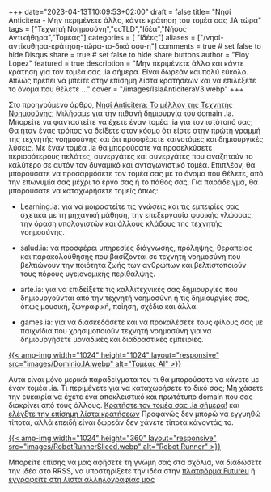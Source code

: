 +++
date="2023-04-13T10:09:53+02:00"
draft = false
title= "Νησί Anticitera - Μην περιμένετε άλλο, κάντε κράτηση του τομέα σας .IA τώρα"
tags = ["Τεχνητή Νοημοσύνη","ccTLD","Ιδέα","Νήσος Αντικήθηρα","Τομέας"]
categories = [ "Ιδέες"]
aliases = ["/νησί-αντίκυθηρα-κράτηση-τώρα-το-δικό σου-η"]
comments = true # set false to hide Disqus
share = true # set false to hide share buttons
author = "Eloy Lopez"
featured = true
description = "Μην περιμένετε άλλο και κάντε κράτηση για τον τομέα σας .ia σήμερα. Είναι δωρεάν και πολύ εύκολο. Απλώς πρέπει να μπείτε στην επίσημη λίστα κρατήσεων και να επιλέξετε το όνομα που θέλετε ..."
cover = "/images/IslaAnticiteraV3.webp"
+++

Στο προηγούμενο άρθρο, [Νησί Anticitera: Το μέλλον της Τεχνητής Νοημοσύνης;](https://deft.work/gr/blog/2023/04/03/%CE%BD%CE%AE%CF%83%CE%BF%CF%82-%CE%B1%CE%BD%CF%84%CE%B9%CE%BA%CF%8D%CE%B8%CE%B7%CF%81%CE%B1-%CF%84%CE%BF-%CE%BC%CE%AD%CE%BB%CE%BB%CE%BF%CE%BD-%CF%84%CE%B7%CF%82-%CF%84%CE%B5%CF%87%CE%BD%CE%B7%CF%84%CE%AE%CF%82-%CE%BD%CE%BF%CE%B7%CE%BC%CE%BF%CF%83%CF%8D%CE%BD%CE%B7%CF%82/) Μιλήσαμε για την πιθανή δημιουργία του domain .ia. Μπορείτε να φανταστείτε να έχετε έναν τομέα .ia για τον ιστότοπό σας; Θα ήταν ένας τρόπος να δείξετε στον κόσμο ότι είστε στην πρώτη γραμμή της τεχνητής νοημοσύνης και ότι προσφέρετε καινοτόμες και δημιουργικές λύσεις. Με έναν τομέα .ia θα μπορούσατε να προσελκύσετε περισσότερους πελάτες, συνεργάτες και συνεργάτες που αναζητούν το καλύτερο σε αυτόν τον δυναμικό και ανταγωνιστικό τομέα. Επιπλέον, θα μπορούσατε να προσαρμόσετε τον τομέα σας με το όνομα που θέλετε, από την επωνυμία σας μέχρι το έργο σας ή το πάθος σας. Για παράδειγμα, θα μπορούσατε να καταχωρήσετε τομείς όπως:

- Learning.ia: για να μοιραστείτε τις γνώσεις και τις εμπειρίες σας σχετικά με τη μηχανική μάθηση, την επεξεργασία φυσικής γλώσσας, την όραση υπολογιστών και άλλους κλάδους της τεχνητής νοημοσύνης.

- salud.ia: να προσφέρει υπηρεσίες διάγνωσης, πρόληψης, θεραπείας και παρακολούθησης που βασίζονται σε τεχνητή νοημοσύνη που βελτιώνουν την ποιότητα ζωής των ανθρώπων και βελτιστοποιούν τους πόρους υγειονομικής περίθαλψης.

- arte.ia: για να επιδείξετε τις καλλιτεχνικές σας δημιουργίες που δημιουργούνται από την τεχνητή νοημοσύνη ή τις δημιουργίες σας, όπως μουσική, ζωγραφική, ποίηση, σχέδιο και άλλα.

- games.ia: για να διασκεδάσετε και να προκαλέσετε τους φίλους σας με παιχνίδια που χρησιμοποιούν τεχνητή νοημοσύνη για να δημιουργήσετε μοναδικές και διαδραστικές εμπειρίες.

[{{< amp-img width="1024" height="1024" layout="responsive" src="images/Dominio.IA.webp" alt="Τομέας AI" >}}](https://docs.google.com/spreadsheets/d/1y-aLEKfQySJeDgZd4QeHa57G9P9Pp4mqWhLJSqxcB0o/edit?usp=sharing)

Αυτά είναι μόνο μερικά παραδείγματα του τι θα μπορούσατε να κάνετε με έναν τομέα .ia. Τι περιμένετε για να καταχωρήσετε το δικό σας; Μη χάσετε την ευκαιρία να έχετε ένα αποκλειστικό και πρωτότυπο domain που σας διακρίνει από τους άλλους. [Κρατήστε τον τομέα σας .ia σήμερα!](https://docs.google.com/forms/d/e/1FAIpQLScj1paIvOUbqugD76fKncZ65ZOqL-f5bILycZComuxKhJeRPg/viewform?usp=sf_link) και [ελέγξτε την επίσημη λίστα κρατήσεων](https://docs.google.com/spreadsheets/d/1y-aLEKfQySJeDgZd4QeHa57G9P9Pp4mqWhLJSqxcB0o/edit?usp=sharing) Προφανώς δεν μπορώ να εγγυηθώ τίποτα, αλλά επειδή είναι δωρεάν δεν χάνετε τίποτα κάνοντάς το.

[{{< amp-img width="1024" height="360" layout="responsive" src="images/RobotRunnerSliced.webp" alt="Robot Runner" >}}](https://docs.google.com/spreadsheets/d/1y-aLEKfQySJeDgZd4QeHa57G9P9Pp4mqWhLJSqxcB0o/edit?usp=sharing)

Μπορείτε επίσης να μας αφήσετε τη γνώμη σας στα σχόλια, να διαδώσετε την ιδέα στο RRSS, να υποστηρίξετε την ιδέα στην [πλατφόρμα Futureu](https://futureu.europa.eu/processes/Digital/f/15/proposals/27592?locale=es) ή [εγγραφείτε στη λίστα αλληλογραφίας μας](https://docs.google.com/forms/d/e/1FAIpQLSeptFS3-XMVTeBFQzDEl1O55hkXhtOgYmMSEfpLLJk11UZEOA/viewform?usp=sf_link)